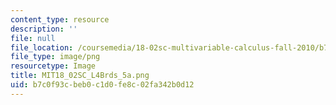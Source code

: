 ```yaml
---
content_type: resource
description: ''
file: null
file_location: /coursemedia/18-02sc-multivariable-calculus-fall-2010/b7c0f93cbeb0c1d0fe8c02fa342b0d12_MIT18_02SC_L4Brds_5a.png
file_type: image/png
resourcetype: Image
title: MIT18_02SC_L4Brds_5a.png
uid: b7c0f93c-beb0-c1d0-fe8c-02fa342b0d12
---
```

